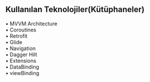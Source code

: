 ## Kullanılan Teknolojiler(Kütüphaneler)
• MVVM Architecture <br/>
• Coroutines <br/>
• Retrofit <br/>
• Glide <br/>
• Navigation <br/>
• Dagger Hilt <br/>
• Extensions <br/>
• DataBinding <br/>
• viewBinding <br/>
